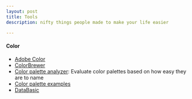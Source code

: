 ```yaml
---
layout: post
title: Tools
description: nifty things people made to make your life easier

---
```



#### Color

- <a href = "https://color.adobe.com/" target="_blank">Adobe Color</a> 
- <a href = "http://colorbrewer2.org/" target="_blank">ColorBrewer</a> 
- [Color palette analyzer](http://vis.stanford.edu/color-names/analyzer/): Evaluate color palettes based on how easy they are to name
- [Color palette examples](https://designschool.canva.com/blog/100-color-combinations/)
- <a href = "https://www.databasic.io/en/" target="_blank">DataBasic</a> 



